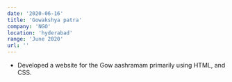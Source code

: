 ```yaml
---
date: '2020-06-16'
title: 'Gowakshya patra'
company: 'NGO'
location: 'hyderabad'
range: 'June 2020'
url: ''
---
```


- Developed a website for the Gow aashramam  primarily using HTML, and CSS.

